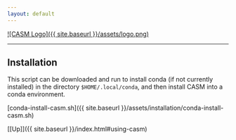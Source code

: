 ```yaml
---
layout: default
---
```


[![CASM Logo]({{ site.baseurl }}/assets/logo.png)](https://prisms-center.github.io/CASMcode_docs/)

***
## Installation

This script can be downloaded and run to install conda (if not currently installed) in the directory `$HOME/.local/conda`, and then install CASM into a conda environment.

[conda-install-casm.sh]({{ site.baseurl }}/assets/installation/conda-install-casm.sh)

[[Up]]({{ site.baseurl }}/index.html#using-casm)
